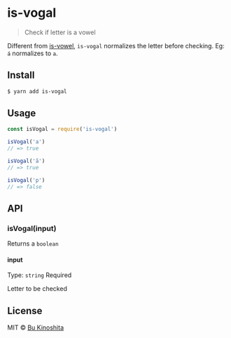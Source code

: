 # is-vogal

> Check if letter is a vowel

Different from [is-vowel](https://www.npmjs.com/package/is-vowel), `is-vogal` normalizes the letter before checking. Eg: `á` normalizes to `a`. 


## Install

```bash
$ yarn add is-vogal
```


## Usage

```js
const isVogal = require('is-vogal')

isVogal('a')
// => true

isVogal('ã')
// => true

isVogal('p')
// => false
```


## API

### isVogal(input)

Returns a `boolean`

#### input

Type: `string`
Required

Letter to be checked


## License

MIT © [Bu Kinoshita](https://bukinoshita.io)
